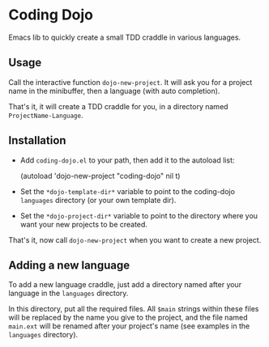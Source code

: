 Coding Dojo
===========

Emacs lib to quickly create a small TDD craddle in various languages.

Usage
-----

Call the interactive function `dojo-new-project`. It will ask you for a project name in the minibuffer, then a language (with auto completion).

That's it, it will create a TDD craddle for you, in a directory named `ProjectName-Language`.

Installation
------------

- Add `coding-dojo.el` to your path, then add it to the autoload list:

    (autoload 'dojo-new-project "coding-dojo" nil t)

- Set the `*dojo-template-dir*` variable to point to the coding-dojo `languages` directory (or your own template dir).

- Set the `*dojo-project-dir*` variable to point to the directory where you want your new projects to be created.

That's it, now call `dojo-new-project` when you want to create a new project.


Adding a new language
---------------------

To add a new language craddle, just add a directory named after your language in the `languages` directory.

In this directory, put all the required files. All `$main` strings within these files will be replaced by the name you give to the project, and the file named `main.ext` will be renamed after your project's name (see examples in the `languages` directory).
